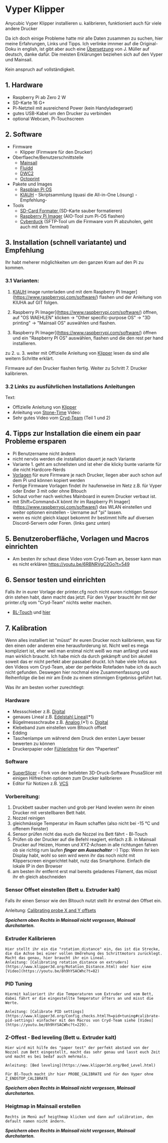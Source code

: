 # Vyper Klipper
Anycubic Vyper Klipper installieren u. kalibrieren, funktioniert auch für viele andere Drucker

Da ich doch einige Probleme hatte mir alle Daten zusammen zu suchen, hier meine Erfahrungen, Links und Tipps. 
Ich verlinke imnmer auf die Original-Doku in english, ist gibt aber auch eine [Übersetzung](https://crydteam.gitbook.io/crydteam-wiki/3d-druck/faq/deutsch-uebersetzung-klipper-dokumentation) von J. Müller auf deutsch, danke dafür. Die meisten Erklärungen beziehen sich auf den Vyper und Mainsail.

Kein anspruch auf vollständigkeit.


## 1. Hardware

* Raspberry Pi ab Zero 2 W
* SD-Karte 16 G+
* Pi-Netzteil mit ausreichend Power (kein Handyladegeraet)
* gutes USB-Kabel um den Drucker zu verbinden
* optional Webcam, Pi-Touchscreen
  
## 2. Software

* Firmware
    * Klipper (Firmware für den Drucker)
* Oberflaeche/Benutzerschnittstelle
    * [Mainsail](https://github.com/mainsail-crew/mainsail)
    * [Fluidd](https://github.com/fluidd-core/fluidd)
    * [DWC2](https://github.com/Stephan3/dwc2-for-klipper) 
    * [Octoprint](https://github.com/OctoPrint/OctoPrint)
* Pakete und Images
    * [Raspbian Pi OS](https://www.raspberrypi.com/software/)
    * [KIAUH](https://github.com/th33xitus/kiauh) - Skriptsammlung (quasi die All-in-One Lösung) -Empfehlung-
* Tools
    * [SD-Card Formater ](https://www.sdcard.org/downloads/formatter/) (SD-Karte sauber formatieren)
    * [Raspberry Pi Imager](https://www.raspberrypi.com/software/) (AIO-Tool zum Pi-OS flashen)
    * [Cyberduck](https://cyberduck.io/) (SFTP-Tool um die Firmware vom Pi abzuholen, geht auch mit dem Terminal)

## 3. Installation (schnell variatante) und Empfehlung 

Ihr habt meherer möglichkeiten um den ganzen Kram auf den Pi zu kommen. 

### 3.1 Varianten: 

1. [KIAUH](https://github.com/th33xitus/kiauh) image runterladen und mit dem Raspberry Pi Imager](https://www.raspberrypi.com/software/) flashen und der Anleitung von KIUHA auf GIT folgen.
2.  Raspberry Pi Imager](https://www.raspberrypi.com/software/) öffnen, auf "OS WAEHLEN" klicken -> "Other specific-purpose OS" -> "3D printing" -> "Mainsail OS" auswählen und     flashen. 

3.  Raspberry Pi Imager](https://www.raspberrypi.com/software/) öffnen und ein "Raspberry PI OS" auswählen, flashen und die den rest per hand installieren. 

zu 2. u. 3. weiter mit Offizielle Anleitung von [Klipper](https://www.klipper3d.org/Installation.html) lesen da sind alle weitern Schritte erklärt. 

Firmware auf den Drucker flashen fertig. Weiter zu Schritt 7. Drucker kalibrieren.

### 3.2 Links zu ausführlichen Installations Anleitungen

Text:
* Offizielle Anleitung von [Klipper](https://www.klipper3d.org/Installation.html)
* Anleitung von [Stone-Time](https://stone-time.de/docs/allgemeine-anleitung-zum-erzeugen-der-firmware/)
Video:
* Sehr gutes Video vom [Cryd-Team](https://youtu.be/S_K7iB3jYMs) (Teil 1 und 2)

  
## 4. Tipps zur Installation die einem ein paar Probleme ersparen

* Pi Benutzername nicht ändern
* nicht nervös werden die installation dauert je nach Variante 
* Variante 1. geht am schnellsten und ist eher die klicky bunte variante für die nicht Hardcore-Nerds
* [Vorlagen](https://github.com/Klipper3d/klipper/tree/master/config) für eure Firmware je nach Drucker, liegen aber auch schon auf dem Pi und können kopiert werden
* Fertige Firmware Vorlagen findet ihr haufenweise im Netz z.B. für Vyper oder Ender 3 mit oder ohne Bltouch
* Schaut vorher nach welches Mainboard in eurem Drucker verbaut ist. 
* mit Shift+Command+X könnt ihr im Raspberry Pi Imager](https://www.raspberrypi.com/software/) das WLAN einstellen und weiter optionen einstellen - Uername auf "pi" lassen.
* wenn es nicht gleich klappt bekommt ihr bestimmt hilfe auf diversen Discord-Servern oder Foren. (links ganz unten)

## 5. Benutzeroberfläche, Vorlagen und Macros einrichten

* Am besten ihr schaut diese Video vom Cryd-Team an, besser kann man es nicht erklären https://youtu.be/6RBNRVgC2Go?t=549

## 6. Sensor testen und einrichten

Falls ihr in eurer Vorlage der printer.cfg noch nicht euren richtigen Sensor drin stehen habt, dann macht das jetzt. Für den Vyper braucht ihr mit der printer.cfg vom "Cryd-Team" nichts weiter machen.

* [BL-Touch](https://www.klipper3d.org/BLTouch.html) und [hier](https://www.klipper3d.org/Config_Reference.html?h=probe#probe)

## 7. Kalibration

Wenn alles installiert ist "müsst" ihr euren Drucker noch kalibrieren, was für den einen oder anderen eine herausforderung ist. Nicht weil es mega kompliziert ist, eher weil man erstmal nicht weiß wo man anfängt und was man wirklich braucht. Ich habe mich da durch gekämpft und bin akutell soweit das er nicht perfekt aber passabel druckt. Ich habe viele Infos aus den Videos vom Cryd-Team, aber der perfekte Rotefaden habe ich da auch nicht gefunden. Deswegen hier nochmal eine Zusammenfassung und Reihenfolge die bei mir am Ende zu einem stimmigen Ergebniss geführt hat. 

Was ihr am besten vorher zurechtlegt:

### Hardware
* Messschieber z.B. [Digital](https://amzn.to/3DHoyH9) 
* genaues Lineal z.B. [Edelstahl Lineal](https://amzn.to/3fiuEFu)(*1)
* Bügelmessschraube z.B. [Analog ](https://amzn.to/3h121Nq)(*1) o. [Digital](https://amzn.to/3sMI7su)
* Klebeband zum einstellen vom Bltouch offset
* Edding
* Taschenlampe um während dem Druck den ersten Layer besser bewerten zu können
* Druckerpapier oder [Fühlerlehre](https://amzn.to/3zuj5C5) für den "Papertest"

### Software

* [SuperSlicer](https://github.com/supermerill/SuperSlicer) - Fork von der beliebten 3D-Druck-Software PrusaSlicer mit einigen Hilfreichen optionen zum Drucker kalibrieren
* Editor für Notizen z.B. [VCS ](https://code.visualstudio.com/)


### Vorbereitung: 

1. Druckbett sauber machen und grob per Hand levelen wenn ihr einen Drucker mit verstellbaren Bett habt. 
2. Nozzel reinigen
3. gleichmässige Temperatur im Raum schaffen (also nicht bei -15 °C und offenem Fenster)
4. Sensor prüfen nicht das euch die Nozzel ins Bett fährt - Bl-Touch
5. Prüfen ob der Drucker auf die Befehl reagiert, einfach z.B. in Mainsail Drucker auf Heizen, Homen und XYZ-Achsen in alle richtungen fahren ob sie richtig rum laufen ***finger am Ausschalter*** :-) Tipp: Wenn ihr kein Display habt, wohl so sein wird wenn ihr das noch nicht mit Klipperscreen eingerichtet habt, nutz das Smartphone. Einfach die lokale IP in den Browser
6. am besten ihr entfernt erst mal bereits geladenes Filament, das müsst ihr eh gleich abschneiden

### Sensor Offset einstellen (Bett u. Extruder kalt)

Falls ihr einen Sensor wie den Bltouch nutzt stellt ihr erstmal den Offset ein.  

Anleitung: [Calibrating probe X and Y offsets](https://www.klipper3d.org/Probe_Calibrate.html#calibrating-probe-x-and-y-offsets)

***Speichern oben Rechts in Mainsail nicht vergessen, Mainsail durchstarten.***

### Extruder Kalibrieren 

    Hier stellt ihr ein die "rotation_distance" ein, das ist die Strecke, die die Achse bei einer vollen Umdrehung des Schrittmotors zurücklegt. Macht das genau, hier braucht ihr ein Lineal.
    Anleitung: [Calibrating rotation_distance on extruders](https://www.klipper3d.org/Rotation_Distance.html) oder hier eine [Video](https://youtu.be/8h9hYSACWhc?t=82)

### PID Tuning 

    Hiermit kalioriert ihr die Temperaturen vom Extruder und vom Bett, dabei fährt er die eingestellte Temperatur öfters an und misst die Werte. 

    Anleitung: [Calibrate PID settings](https://www.klipper3d.org/Config_checks.html?h=pid+tuning#calibrate-pid-settings) einfacher mit den Macros von Cryd-Team siehe [Video](https://youtu.be/8h9hYSACWhc?t=229). 


### Z-Offest - Bed leveling (Bett u. Extruder kalt)

    Hier wird mit hilfe des "paper test" der perfekt abstand von der Nozzel zum Bett eingestellt, macht das sehr genau und lasst euch Zeit und macht es bei bedaf auch mehrmals. 

    Anleitung: [Bed leveling](https://www.klipper3d.org/Bed_Level.html)

    Für Bl-Touch macht ihr hier PROBE_CALIBRATE und für den Vyper ohne Z_ENDSTOP_CALIBRATE
    
***Speichern oben Rechts in Mainsail nicht vergessen, Mainsail durchstarten.***


### Heigtmap in Mainsail erstellen

    Rechts im Menü auf heigthmap klicken und dann auf calibration, den default namen nicht ändern. 


***Speichern oben Rechts in Mainsail nicht vergessen, Mainsail durchstarten.***

